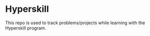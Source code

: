 # Hyperskill

This repo is used to track problems/projects while learning with the Hyperskill program.
